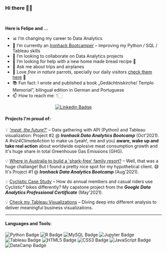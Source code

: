 ### Hi there 👋🏻
<br>

**Here is Felipe and ...**

- 📊 I’m changing my career to Data Analytics
- 🌱 I’m currently an [Ironhack Bootcamper](https://www.ironhack.com/) – improving my Python / SQL / Tableau skills
- 👯 I’m looking to collaborate on Data Analytics projects
- 🤔 I’m looking for help with a new home made bread recipe :bread:
- 💬 Ask me about trips and airplanes
- 🦜 Love *free in nature* parrots, specially our daily visitors [check them here](https://www.wikiaves.com.br/midias.php?tm=f&t=u&u=43713&s=10483#) 💚
- 📚 Fun fact: I wrote and published a book „Gedächtniskirche/ Templo Memorial”, bilingual edition in German and Portuguese
- 📫 How to reach me: 👇🏻

&emsp;&emsp;&emsp;&emsp;&emsp;&emsp;&emsp;&emsp;&emsp;&emsp;&emsp;&ensp;[![Linkedin Badge](https://img.shields.io/badge/LinkedIn-0077B5?style=for-the-badge&logo=linkedin&logoColor=white)](https://www.linkedin.com/in/felipealtermann/)



#### Projects I'm proud of:

💡 [*'meat, the future?'*](https://public.tableau.com/app/profile/altermann/viz/Ironhack_Bootcamp_Project_2_meat_the_future/meat_the_future) – Data gathering with API (Python) and Tableau visualization: Project #2 @ ***Ironhack Data Analytics Bootcamp*** (Oct'2021). A *#viz4ClimateAction* to make us (yeah!, me and you) **aware, wake up and take real action** about worldwide explosive meat consumption growth and it's huge share in total Greenhouse Gas Emissions (GHG).

💡 [Where in Australia to build a 'shark-free' family resort?](https://fealt.github.io/shark-attacks-australia/) – Well, that was a huge challange! But I found a pretty nice spot for my hypothetical client. 😅 It's Project #1 @ ***Ironhack Data Analytics Bootcamp*** (Aug'2021).

💡 [Cyclistic Case Study](https://www.kaggle.com/altermann/cyclistic-case-study-google) – How do annual members and casual riders use Cyclistic* bikes differently? My capstone project from the ***Google Data Analytics Professional Certificate*** (May'2021).

💡 [Check my Tableau Visualizations](https://public.tableau.com/app/profile/altermann) – Diving deep into different analysis to deliver meaningful business visualizations.

<hr>

#### Languages and Tools:

![Python Badge](https://img.shields.io/badge/Python-FFD43B?style=for-the-badge&logo=python&logoColor=darkgreen)
![R Badge](https://img.shields.io/badge/R-276DC3?style=for-the-badge&logo=r&logoColor=white)
![MySQL Badge](https://img.shields.io/badge/MySQL-0000FF?style=for-the-badge&logo=mysql&logoColor=white)
![Jupyter Badge](https://img.shields.io/badge/Jupyter-F37626?style=for-the-badge&logo=jupyter&logoColor=white)
![Tableau Badge](https://img.shields.io/badge/Tableau-E21627?style=for-the-badge&logo=tableau&logoColor=white)
![HTML5 Badge](https://img.shields.io/badge/HTML5-E34F26?style=for-the-badge&logo=html5&logoColor=white)
![CSS3 Badge](https://img.shields.io/badge/CSS3-1572B6?style=for-the-badge&logo=css3&logoColor=white)
![JavaScript Badge](https://img.shields.io/badge/JavaScript-323330?style=for-the-badge&logo=javascript&logoColor=F7DF1E)
![DataCamp Badge](https://img.shields.io/badge/DataCamp-03EF62?style=for-the-badge&logo=datacamp&logoColor=white)

<br>
